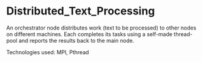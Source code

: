 # Distributed_Text_Processing
An orchestrator node distributes work (text to be processed) to other nodes on different machines. Each completes its tasks using a self-made thread-pool and reports the results back to the main node.

Technologies used: MPI, Pthread
